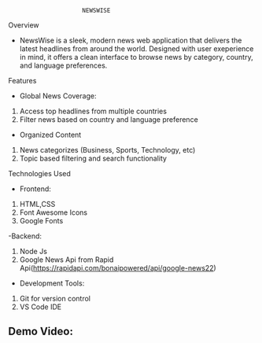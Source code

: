                          NEWSWISE
Overview

- NewsWise is a sleek, modern news web application that delivers the latest headlines from around the world. Designed with user exeperience in mind, it offers a clean interface to browse news by category, country, and language preferences.

Features

- Global News Coverage:
 1. Access top headlines from multiple countries
 2. Filter news based on country and language preference

- Organized Content
 1. News categorizes (Business, Sports, Technology, etc)
 2. Topic based filtering and search functionality

Technologies Used

- Frontend:
 1. HTML,CSS
 2. Font Awesome Icons
 3. Google Fonts

-Backend:
 1. Node Js
 2. Google News Api from Rapid Api(https://rapidapi.com/bonaipowered/api/google-news22)

- Development Tools:
 1. Git for version control
 2. VS Code IDE

Demo Video:
 -


    